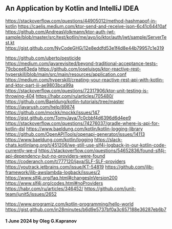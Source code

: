 ## An Application by Kotlin and IntelliJ IDEA

 [1]: https://github.com/http4k/http4k
 [2]: https://github.com/http4k/http4k-by-example
 [3]: https://github.com/http4k/examples
 [4]: https://www.http4k.org/documentation/
 [5]: https://www.geeksforgeeks.org/how-to-install-intellij-idea-on-arch-based-linux-distributionsmanjaro/
 [6]: https://ktor.io/docs/server-testing.html
 [7]: https://api.ktor.io/ktor-server/ktor-server-test-host/io.ktor.server.testing/test-application.html
 [8]: https://www.baeldung.com/kotlin/http4k-intro
 [9]: https://www.baeldung.com/kotlin/khttp
[10]: https://www.baeldung.com/kotlin/fuel
[11]: https://github.com/Baeldung/kotlin-tutorials/tree/master
[12]: https://ktor.io/docs/welcome.html
[13]: https://habr.com/ru/articles/705480/
[14]: https://github.com/ktorio/ktor-documentation
[15]: https://ktor.io/docs/welcome.html
[16]: https://ktor.io/docs/server-create-a-new-project.html
[17]: https://medium.com/@chaewonkong/ktor-the-next-generation-framework-that-might-replace-spring-boot-868e8d21fc0f
[18]: https://github.com/ktorio/ktor-documentation/tree/2.3.11/codeSnippets/snippets
[19]: https://dev.to/rogervinas/ktor-top-5-server-side-frameworks-for-kotlin-in-2022-149a
[20]: https://dev.to/yashagozwan/kotlin-basics-5ebk
[21]: https://dev.to/nadirbasalamah/kotlin-tutorial-1-introduction-3i6m
[22]: https://dev.to/nadirbasalamah/kotlin-tutorial-2-control-flow-condition-selection-3h88
[23]: https://dev.to/nadirbasalamah/kotlin-tutorial-3-control-flow-iteration-44m3
[24]: https://dev.to/nadirbasalamah/kotlin-tutorial-4-built-in-data-structures-1n1n
[25]: https://dev.to/nadirbasalamah/kotlin-tutorial-5-function-4ikb
[26]: https://dev.to/nadirbasalamah/kotlin-tutorial-5-function-4ikb
[27]: https://dev.to/nadirbasalamah/kotlin-tutorial-7-class-and-object-l0k
[28]: https://dev.to/nadirbasalamah/kotlin-tutorial-8-inheritance-537b
[29]: https://dev.to/nadirbasalamah/kotlin-tutorial-9-polymorphism-43l5
[30]: https://dev.to/asvid/kotlin-abstract-factory-gcc
[31]: https://dev.to/asvid/kotlin-factory-method-43en
[32]: https://swiderski.tech/kotlin-static-factory-methods/
[33]: https://dev.to/search?utf8=%E2%9C%93&q=Kotlin
[34]: https://dev.to/asvid/kotlin-static-factory-methods-ko9
[35]: https://micronaut.io/
[36]: https://docs.micronaut.io/4.5.3/guide/
[37]: https://habr.com/ru/articles/418117/
[38]: https://blog.gikken.co/kotlin-jersey-jetty-mongodb-creating-a-restful-api/
[39]: https://mkyong.com/webservices/jax-rs/jersey-and-jetty-http-server-examples/
[40]: https://github.com/christierney/kotlin-jetty-jersey-example
[41]: https://github.com/jetty/jetty-examples
[42]: https://github.com/jetty/jetty.docker/issues/49
[43]: https://www.http4k.org/guide/howto/use_a_server_backend/
[44]: https://www.http4k.org/guide/tutorials/tdding_http4k/_1
[45]: https://www.http4k.org/guide/tutorials/tdding_http4k/_2
[46]: https://www.http4k.org/guide/tutorials/tdding_http4k/_3
[47]: https://www.http4k.org/guide/tutorials/tdding_http4k/_4/
[48]: https://jetty.org/docs/index.html
[49]: https://github.com/http4k/http4k
[50]: https://github.com/http4k/examples/tree/master
[51]: https://jadarma.github.io/blog/posts/2024/03/parallel-integration-tests-with-ktor/
[52]: https://kotlin.libhunt.com/graphql-kotlin-alternatives
[53]: https://github.com/marcelkliemannel/kotlin-onetimepassword
[54]: https://github.com/marcelkliemannel/kotlin-onetimepassword/blob/master/src/main/kotlin/dev/turingcomplete/kotlinonetimepassword/GoogleAuthenticator.kt
[55]: https://medium.com/@teo.vladusic/google-oauth2-with-kotlin-android-credential-manager-ktor-8bfea37c5861
[56]: https://proandroiddev.com/integrating-google-sign-in-into-kotlin-multiplatform-8381c189a891
[57]: https://www.youtube.com/watch?v=dO_VdcEG4z8
[58]: https://www.mongodb.com/docs/atlas/device-sdks/sdk/kotlin/users/authenticate-users/
[59]: https://www.journeytoawebapp.com/posts/oauth-google-kotlin
[60]: https://auth0.com/blog/get-started-with-android-authentication-using-kotlin-part-1/
[61]: https://codersee.com/secure-rest-api-with-ktor-jwt-access-tokens/
[62]: https://github.com/codersee-blog/kotlin-ktor-jwt-access-tokens-authentication/tree/main
[63]: https://medium.com/hyperskill/creating-your-reactive-rest-api-with-kotlin-and-ktor-part-iii-ae9803bca99a
[64]: https://github.com/joseluisgs/ktor-reactive-rest-hyperskill
[65]: https://github.com/Kotlin/kotlinx.serialization
[66]: https://hyperskill.org/learn/step/33383
[67]: https://youtrack.jetbrains.com/issue/KTOR-4875
[68]: https://youtrack.jetbrains.com/issue/KTOR-4426
[69]: https://youtrack.jetbrains.com/issue/KTOR-6441/Js-engine-Receiving-response-with-empty-body-as-null-triggers-JsonConvertException
[70]: https://stackoverflow.com/questions/71236664/how-can-i-add-headers-to-ktor-request-if-i-use-submitformwithbinarydata
[71]: https://stackoverflow.com/questions/77521743/how-to-test-ktor-host-routing
[72]: https://github.com/AndreasVolkmann/ktor-auth-jwt-sample/tree/master
[73]: https://gist.github.com/NyCodeGHG/12e8eddfd53e1f4d8e44b79957c1e319
[74]: https://github.com/joseluisgs/ktor-reactive-rest-hyperskill
[75]: https://caelis.medium.com/ktor-send-and-receive-json-6c41c64410af
[76]: https://medium.com/@niranjanky14/ktor-how-to-add-headers-to-your-request-942eb5475e44
[77]: https://medium.com/@midoripig1009/working-with-json-in-kotlin-parsing-and-serialization-a62300ec43b8
[78]: https://stackoverflow.com/questions/64537233/how-do-i-parse-a-response-with-ktor
[79]: https://stackoverflow.com/questions/41928803/how-to-parse-json-in-kotlin

https://stackoverflow.com/questions/44905012/method-hashmapof-in-kotlin
https://caelis.medium.com/ktor-send-and-receive-json-6c41c64410af
https://github.com/AndreasVolkmann/ktor-auth-jwt-sample/blob/master/src/test/kotlin/me/avo/io/ktor/auth/jwt/sample/ServerTest.kt
https://gist.github.com/NyCodeGHG/12e8eddfd53e1f4d8e44b79957c1e319

https://github.com/uberto/pesticide
https://medium.com/javarevisited/beyond-traditional-acceptance-tests-79cbcee63eda
https://github.com/joseluisgs/ktor-reactive-rest-hyperskill/blob/main/src/main/resources/application.conf
https://medium.com/hyperskill/creating-your-reactive-rest-api-with-kotlin-and-ktor-part-iii-ae9803bca99a
https://stackoverflow.com/questions/72317906/ktor-unit-testing-is-throwing-404
https://habr.com/ru/articles/705480/
https://github.com/Baeldung/kotlin-tutorials/tree/master
https://javarush.com/help/89874
https://github.com/mockk/mockk/issues/147
https://gist.github.com/TomyJaya/7c0cbbf4d6396d6d4ee9
https://stackoverflow.com/questions/74276037/gradle-where-is-api-for-kotlin-dsl
https://www.baeldung.com/kotlin/kotlin-logging-library
https://github.com/OpenAPITools/openapi-generator/issues/14113
https://www.baeldung.com/kotlin/logging
https://slack-chats.kotlinlang.org/t/451206/we-still-use-slf4j-logback-in-our-kotlin-code-currently-we-d
https://stackoverflow.com/questions/54652836/found-slf4j-api-dependency-but-no-providers-were-found
https://coderanch.com/t/777120/java/SLF-SLF-providers
https://youtrack.jetbrains.com/issue/KT-54819
https://github.com/jlib-framework/jlib-awslambda-logback/issues/2
https://www.slf4j.org/faq.html#changesInVersion200
https://www.slf4j.org/codes.html#noProviders
https://habr.com/ru/articles/346452/
https://github.com/junit-team/junit5/issues/2652

https://www.programiz.com/kotlin-programming/hello-world
https://gist.github.com/in28minutes/b6d9e5737bf0a3c657188e36287eb6b7


#### 1 June 2024 by Oleg G.Kapranov
